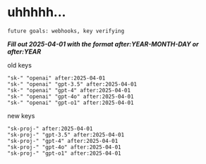 # uhhhhh...

`future goals: webhooks, key verifying`



***Fill out 2025-04-01 with the format after:YEAR-MONTH-DAY or after:YEAR***

old keys
```
"sk-" "openai" after:2025-04-01
"sk-" "openai" "gpt-3.5" after:2025-04-01
"sk-" "openai" "gpt-4" after:2025-04-01
"sk-" "openai" "gpt-4o" after:2025-04-01
"sk-" "openai" "gpt-o1" after:2025-04-01
```

new keys
```
"sk-proj-" after:2025-04-01
"sk-proj-" "gpt-3.5" after:2025-04-01
"sk-proj-" "gpt-4" after:2025-04-01
"sk-proj-" "gpt-4o" after:2025-04-01
"sk-proj-" "gpt-o1" after:2025-04-01
```
